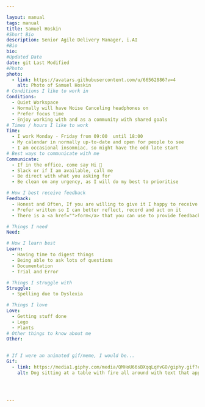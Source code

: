 ```yaml
---

layout: manual
tags: manual
title: Samuel Hoskin
#Short Bio
description: Senior Agile Delivery Manager, i.AI 
#Bio
bio: 
#Updated Date
date: git Last Modified
#Photo
photo:
  - link: https://avatars.githubusercontent.com/u/66562886?v=4
    alt: Photo of Samuel Hoskin
# Conditions I like to work in
Conditions:
  - Quiet Workspace
  - Normally will have Noise Canceling headphones on
  - Prefer focus time
  - Enjoy working with and as a community with shared goals
# Times / hours I like to work
Time:
  - I work Monday - Friday from 09:00  until 18:00
  - My calendar in normally up-to-date and open for people to see 
  - I am occasional insomniac, so might have the odd late start
# Best ways to communicate with me
Communicate:
  - If in the office, come say Hi 👋
  - Slack or if I am available, call me
  - Be direct with what you asking for
  - Be clean on any urgency, as I will do my best to prioritise

# How I best receive feedback
Feedback:
  - Honest and Often, If you are willing to give it I happy to receive it 
  - Prefer written so I can better reflect, record and act on it
  - There is a <a href="">form</a> that you can use to provide feedback

# Things I need
Need:

# How I learn best
Learn:
  - Having time to digest things
  - Being able to ask lots of questions
  - Documentation
  - Trial and Error

# Things I struggle with
Struggle:
  - Spelling due to Dyslexia 

# Things I love
Love:
  - Getting stuff done
  - Lego
  - Plants
# Other things to know about me
Other:
  

# If I were an animated gif/meme, I would be...
Gif:
  - link: https://media1.giphy.com/media/QMHoU66sBXqqLqYvGO/giphy.gif?cid=ecf05e47tmo9oqg72h23pgylb9yclre2gk0vgmqo1kgaa431&ep=v1_gifs_search&rid=giphy.gif&ct=g
    alt: Dog sitting at a table with fire all around with text that appears saying "This is fine.".



     
---
```

